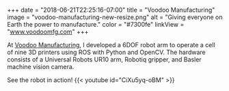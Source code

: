 +++
date = "2018-06-21T22:25:16-07:00"
title = "Voodoo Manufacturing"
image = "voodoo-manufacturing-new-resize.png"
alt = "Giving everyone on Earth the power to manufacture."
color = "#7300fe"
linkView = "www.voodoomfg.com"
+++

At [Voodoo Manufacturing](www.voodoomfg.com), I developed a 6DOF robot arm to operate a cell of nine 3D printers using ROS with Python and OpenCV. The hardware consists of a Universal Robots UR10 arm, Robotiq gripper, and Basler machine vision camera.

See the robot in action!
{{< youtube id="CiXu5yq-oBM" >}}
